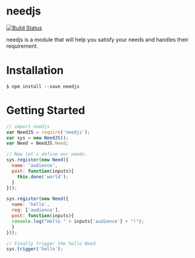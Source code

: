 # needjs
[![Build Status](https://travis-ci.org/gosaya-com/needjs.svg?branch=master)](https://travis-ci.org/gosaya-com/needjs)

needjs is a module that will help you satisfy your needs and handles their requirement.

# Installation
    $ npm install --save needjs

# Getting Started
``` javascript
// import needjs
var NeedJS = require('needjs');
var sys = new NeedJS();
var Need = NeedJS.Need;

// Now let's define our needs.
sys.register(new Need({
  name: 'audience',
  post: function(inputs){
    this.done('world');
  }
}));

sys.register(new Need({
  name: 'hello',
  req: ['audience'],
  post: function(inputs){
  console.log("Hello " + inputs['audience'] + "!");
  }
}));

// Finally trigger the hello Need
sys.trigger('hello');
```
